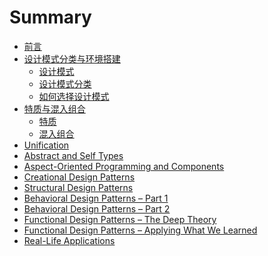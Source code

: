 # Summary

- [前言](README.md)
- [设计模式分类与环境搭建](patterns-and-environment/patterns-and-environment.md)
  - [设计模式](patterns-and-environment/design-patterns.md)
  - [设计模式分类](patterns-and-environment/design-patterns-categories.md)
  - [如何选择设计模式](patterns-and-environment/how-to-choose.md)
- [特质与混入组合](traits-and-mixin-compositions/traits-and-mixin.md)
  - [特质](traits-and-mixin-compositions/traits.md)
  - [混入组合](traits-and-mixin-compositions/mixin-compositions.md)
- [Unification]()
- [Abstract and Self Types]()
- [Aspect-Oriented Programming and Components]()
- [Creational Design Patterns]()
- [Structural Design Patterns]()
- [Behavioral Design  Patterns – Part 1]()
- [Behavioral Design Patterns – Part 2]()
- [Functional Design Patterns – The Deep Theory]()
- [Functional Design Patterns – Applying What We Learned]()
- [Real-Life Applications]()